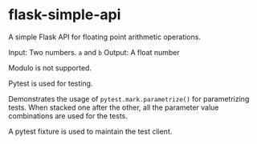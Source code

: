 # flask-simple-api

A simple Flask API for floating point arithmetic operations.

Input: Two numbers. `a` and `b`
Output: A float number

Modulo is not supported.

Pytest is used for testing. 

Demonstrates the usage of `pytest.mark.parametrize()` for parametrizing tests. When stacked one after the other, all the parameter value combinations are used for the tests.

A pytest fixture is used to maintain the test client.
